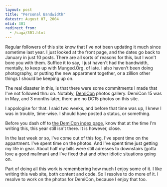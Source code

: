```yaml
---
layout: post
title: "Personal Bandwidth"
datestr: August 07, 2004
mtid: 301
redirect_from:
  - /saga/301.html
---
```


Regular followers of this site know that I've not been updating it much since sometime last year.  I just looked at the front page, and the dates go back to January in just 10 posts.  There are all sorts of reasons for this, but I won't bore you with them.  Suffice it to say, I just haven't had the bandwidth, mentally, to keep up with Munged.Org, of late.  I also haven't been doing photography, or putting the new appartment together, or a zillion other things I should be keeping up on.

The real disaster in this, is that there were some commitments I made that I've not followed thru on. Notably, <a href="http://www.demicon.org/" title="DemiCon Web Site">DemiCon</a> photos gallery.  DemiCon 15 was in May, and 3 months later, there are no DC15 photos on this site.

I appologise for that.  I said two weeks, and before that time was up, I knew I was in trouble, time-wise.  I should have posted a status, or something.

Before you dash off to <a href="http://www.demicon.org/" title="Munged.Org DemiCon Galleries">the DemiCon index page</a>, know that at the time I'm writing this, this year still isn't there.  It is however, close.

In the last week or so, I've come out of this fog. I've spent time on the appartment. I've spent time on the photos.  And I've spent time just getting my life in gear.  About half my bills were still adresses to downstairs (gotta love a good mailman) and I've fixed that and other idiotic situations going on.

Part of doing all this work is remembering how much I enjoy some of it.  I like writing this web site, both content and code.  So I resolve to do more of it.  I resolve to work on the photos for DemiCon, because I enjoy that too.
